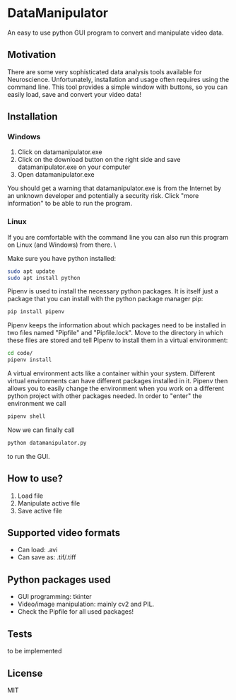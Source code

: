 # DataManipulator
An easy to use python GUI program to convert and manipulate video data. 

## Motivation
There are some very sophisticated data analysis tools available for Neuroscience. Unfortunately, installation and usage often requires using the command line. This tool provides a simple window with buttons, so you can easily load, save and convert your video data! 

## Installation
### Windows
1. Click on datamanipulator.exe
2. Click on the download button on the right side and save datamanipulator.exe on your computer
3. Open datamanipulator.exe

You should get a warning that datamanipulator.exe is from the Internet by an unknown developer and potentially a security risk. Click "more information" to be able to run the program.

### Linux
If you are comfortable with the command line you can also run this program on Linux (and Windows) from there. \

Make sure you have python installed:
```sh
sudo apt update
sudo apt install python
```
Pipenv is used to install the necessary python packages. It is itself just a package that you can install with the python package manager pip:
```sh
pip install pipenv
```
Pipenv keeps the information about which packages need to be installed in two files named "Pipfile" and "Pipfile.lock". Move to the directory in which these files are stored and tell Pipenv to install them in a virtual environment:
```sh
cd code/
pipenv install
```
A virtual environment acts like a container within your system. Different virtual environments can have different packages installed in it. Pipenv then allows you to easily change the environment when you work on a different python project with other packages needed. In order to "enter" the environment we call
```sh
pipenv shell
```
Now we can finally call 
```sh
python datamanipulator.py
```
to run the GUI. 


## How to use?
1. Load file
2. Manipulate active file
3. Save active file

## Supported video formats
- Can load: .avi
- Can save as: .tif/.tiff

## Python packages used
- GUI programming: tkinter
- Video/image manipulation: mainly cv2 and PIL. 
- Check the Pipfile for all used packages! 

## Tests
to be implemented

## License
MIT
